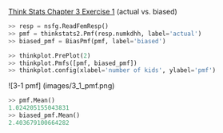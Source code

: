 [Think Stats Chapter 3 Exercise 1](http://greenteapress.com/thinkstats2/html/thinkstats2004.html#toc31) (actual vs. biased)

```python
>> resp = nsfg.ReadFemResp()
>> pmf = thinkstats2.Pmf(resp.numkdhh, label='actual')
>> biased_pmf = BiasPmf(pmf, label='biased')

>> thinkplot.PrePlot(2)
>> thinkplot.Pmfs([pmf, biased_pmf])
>> thinkplot.config(xlabel='number of kids', ylabel='pmf')
```
![3-1 pmf] (images/3_1_pmf.png)

```python
>> pmf.Mean()
1.024205155043831
>> biased_pmf.Mean()
2.403679100664282
```
